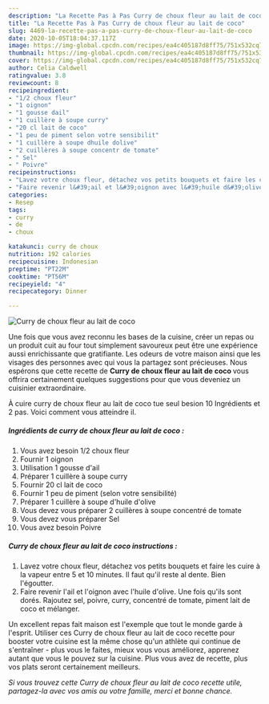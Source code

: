 ```yaml
---
description: "La Recette Pas à Pas Curry de choux fleur au lait de coco"
title: "La Recette Pas à Pas Curry de choux fleur au lait de coco"
slug: 4469-la-recette-pas-a-pas-curry-de-choux-fleur-au-lait-de-coco
date: 2020-10-05T18:04:37.117Z
image: https://img-global.cpcdn.com/recipes/ea4c405187d8ff75/751x532cq70/curry-de-choux-fleur-au-lait-de-coco-photo-principale-de-la-recette.jpg
thumbnail: https://img-global.cpcdn.com/recipes/ea4c405187d8ff75/751x532cq70/curry-de-choux-fleur-au-lait-de-coco-photo-principale-de-la-recette.jpg
cover: https://img-global.cpcdn.com/recipes/ea4c405187d8ff75/751x532cq70/curry-de-choux-fleur-au-lait-de-coco-photo-principale-de-la-recette.jpg
author: Celia Caldwell
ratingvalue: 3.8
reviewcount: 8
recipeingredient:
- "1/2 choux fleur"
- "1 oignon"
- "1 gousse dail"
- "1 cuillère à soupe curry"
- "20 cl lait de coco"
- "1 peu de piment selon votre sensibilit"
- "1 cuillère à soupe dhuile dolive"
- "2 cuillères à soupe concentr de tomate"
- " Sel"
- " Poivre"
recipeinstructions:
- "Lavez votre choux fleur, détachez vos petits bouquets et faire les cuire à la vapeur entre 5 et 10 minutes. Il faut qu&#39;il reste al dente. Bien l&#39;égoutter."
- "Faire revenir l&#39;ail et l&#39;oignon avec l&#39;huile d&#39;olive. Une fois qu&#39;ils sont dorés. Rajoutez sel, poivre, curry, concentré de tomate, piment lait de coco et mélanger."
categories:
- Resep
tags:
- curry
- de
- choux

katakunci: curry de choux 
nutrition: 192 calories
recipecuisine: Indonesian
preptime: "PT22M"
cooktime: "PT56M"
recipeyield: "4"
recipecategory: Dinner

---
```



![Curry de choux fleur au lait de coco](https://img-global.cpcdn.com/recipes/ea4c405187d8ff75/751x532cq70/curry-de-choux-fleur-au-lait-de-coco-photo-principale-de-la-recette.jpg)

Une fois que vous avez reconnu les bases de la cuisine, créer un repas ou un produit cuit au four tout simplement savoureux peut être une expérience aussi enrichissante que gratifiante. Les odeurs de votre maison ainsi que les visages des personnes avec qui vous la partagez sont précieuses. Nous espérons que cette recette de <strong> Curry de choux fleur au lait de coco </strong> vous offrira certainement quelques suggestions pour que vous deveniez un cuisinier extraordinaire.

<!--inarticleads1-->

À cuire curry de choux fleur au lait de coco tue seul besion 10 Ingrédients et 2 pas. Voici comment vous atteindre il.

##### Ingrédients de curry de choux fleur au lait de coco :

1. Vous avez besoin 1/2 choux fleur
1. Fournir 1 oignon
1. Utilisation 1 gousse d&#39;ail
1. Préparer 1 cuillère à soupe curry
1. Fournir 20 cl lait de coco
1. Fournir 1 peu de piment (selon votre sensibilité)
1. Préparer 1 cuillère à soupe d&#39;huile d&#39;olive
1. Vous devez vous préparer 2 cuillères à soupe concentré de tomate
1. Vous devez vous préparer  Sel
1. Vous avez besoin  Poivre




<!--inarticleads2-->

##### Curry de choux fleur au lait de coco instructions :

1. Lavez votre choux fleur, détachez vos petits bouquets et faire les cuire à la vapeur entre 5 et 10 minutes. Il faut qu&#39;il reste al dente. Bien l&#39;égoutter.
1. Faire revenir l&#39;ail et l&#39;oignon avec l&#39;huile d&#39;olive. Une fois qu&#39;ils sont dorés. Rajoutez sel, poivre, curry, concentré de tomate, piment lait de coco et mélanger.




<!--inarticleads1-->

<p>
Un excellent repas fait maison est l'exemple que tout le monde garde à l'esprit. Utiliser ces Curry de choux fleur au lait de coco recette pour booster votre cuisine est la même chose qu'un athlète qui continue de s'entraîner - plus vous le faites, mieux vous vous améliorez, apprenez autant que vous le pouvez sur la cuisine. Plus vous avez de recette, plus vos plats seront certainement meilleurs.
</p>

<p>
<i>Si vous trouvez cette Curry de choux fleur au lait de coco recette utile, partagez-la avec vos amis ou votre famille, merci et bonne chance.</i>
</p>
